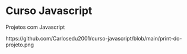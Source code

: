 # Curso Javascript
Projetos com Javascript
<div>
  <a>https://github.com/Carlosedu2001/curso-javascript/blob/main/print-do-projeto.png</a>
</div>
